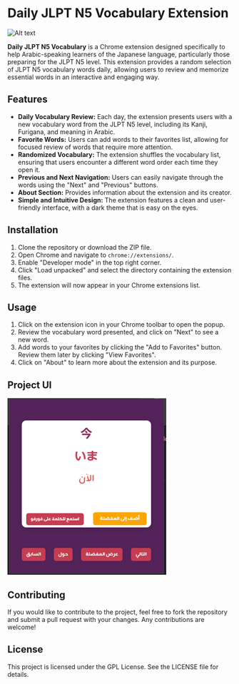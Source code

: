 # Daily JLPT N5 Vocabulary Extension

![Alt text](https://jlpt.jlsm.org/img/logo-jlpt.png)

**Daily JLPT N5 Vocabulary** is a Chrome extension designed specifically to help Arabic-speaking learners of the Japanese language, particularly those preparing for the JLPT N5 level. This extension provides a random selection of JLPT N5 vocabulary words daily, allowing users to review and memorize essential words in an interactive and engaging way.

## Features

- **Daily Vocabulary Review:** Each day, the extension presents users with a new vocabulary word from the JLPT N5 level, including its Kanji, Furigana, and meaning in Arabic.
- **Favorite Words:** Users can add words to their favorites list, allowing for focused review of words that require more attention.
- **Randomized Vocabulary:** The extension shuffles the vocabulary list, ensuring that users encounter a different word order each time they open it.
- **Previous and Next Navigation:** Users can easily navigate through the words using the "Next" and "Previous" buttons.
- **About Section:** Provides information about the extension and its creator.
- **Simple and Intuitive Design:** The extension features a clean and user-friendly interface, with a dark theme that is easy on the eyes.

## Installation

1. Clone the repository or download the ZIP file.
2. Open Chrome and navigate to `chrome://extensions/`.
3. Enable "Developer mode" in the top right corner.
4. Click "Load unpacked" and select the directory containing the extension files.
5. The extension will now appear in your Chrome extensions list.

## Usage

1. Click on the extension icon in your Chrome toolbar to open the popup.
2. Review the vocabulary word presented, and click on "Next" to see a new word.
3. Add words to your favorites by clicking the "Add to Favorites" button. Review them later by clicking "View Favorites".
4. Click on "About" to learn more about the extension and its purpose.

## Project UI



![Screenshot 1](Screenshots/SC1.png)


## Contributing

If you would like to contribute to the project, feel free to fork the repository and submit a pull request with your changes. Any contributions are welcome!

## License

This project is licensed under the GPL License. See the LICENSE file for details.



